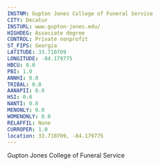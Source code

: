 ```yaml
---
INSTNM: Gupton Jones College of Funeral Service
CITY: Decatur
INSTURL: www.gupton-jones.edu/
HIGHDEG: Associate degree
CONTROL: Private nonprofit
ST_FIPS: Georgia
LATITUDE: 33.710709
LONGITUDE: -84.179775
HBCU: 0.0
PBI: 1.0
ANNHI: 0.0
TRIBAL: 0.0
AANAPII: 0.0
HSI: 0.0
NANTI: 0.0
MENONLY: 0.0
WOMENONLY: 0.0
RELAFFIL: None
CURROPER: 1.0
location: 33.710709, -84.179775
---
```

Gupton Jones College of Funeral Service